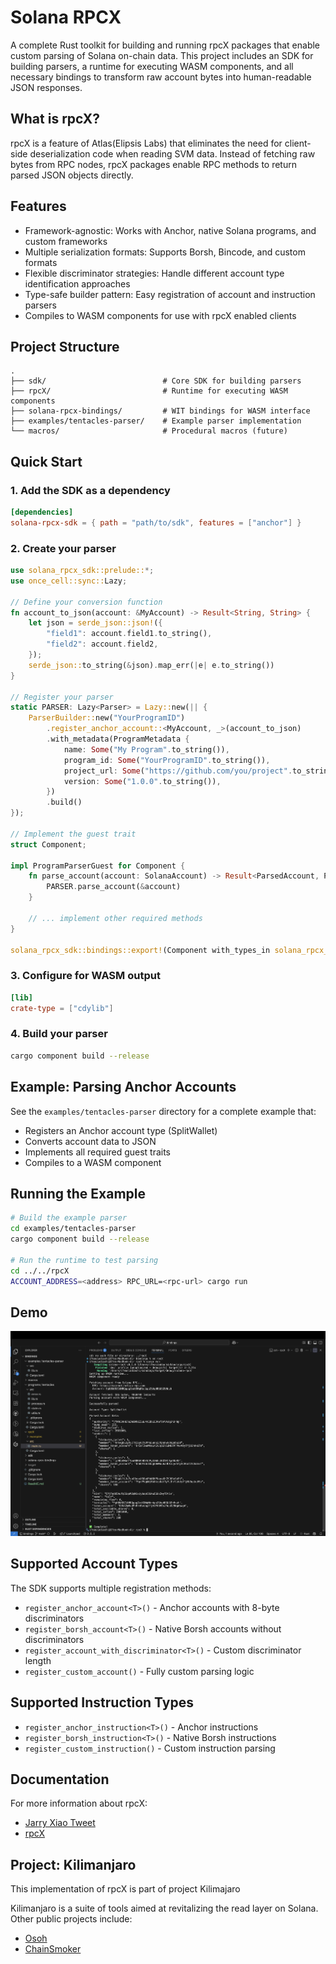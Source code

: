 # Solana RPCX

A complete Rust toolkit for building and running rpcX packages that enable custom parsing of Solana on-chain data. This project includes an SDK for building parsers, a runtime for executing WASM components, and all necessary bindings to transform raw account bytes into human-readable JSON responses.

## What is rpcX?

rpcX is a feature of Atlas(Elipsis Labs) that eliminates the need for client-side deserialization code when reading SVM data. Instead of fetching raw bytes from RPC nodes, rpcX packages enable RPC methods to return parsed JSON objects directly.

## Features

- Framework-agnostic: Works with Anchor, native Solana programs, and custom frameworks
- Multiple serialization formats: Supports Borsh, Bincode, and custom formats
- Flexible discriminator strategies: Handle different account type identification approaches
- Type-safe builder pattern: Easy registration of account and instruction parsers
- Compiles to WASM components for use with rpcX enabled clients

## Project Structure

```
.
├── sdk/                          # Core SDK for building parsers
├── rpcX/                         # Runtime for executing WASM components
├── solana-rpcx-bindings/         # WIT bindings for WASM interface
├── examples/tentacles-parser/    # Example parser implementation
└── macros/                       # Procedural macros (future)
```

## Quick Start

### 1. Add the SDK as a dependency

```toml
[dependencies]
solana-rpcx-sdk = { path = "path/to/sdk", features = ["anchor"] }
```

### 2. Create your parser

```rust
use solana_rpcx_sdk::prelude::*;
use once_cell::sync::Lazy;

// Define your conversion function
fn account_to_json(account: &MyAccount) -> Result<String, String> {
    let json = serde_json::json!({
        "field1": account.field1.to_string(),
        "field2": account.field2,
    });
    serde_json::to_string(&json).map_err(|e| e.to_string())
}

// Register your parser
static PARSER: Lazy<Parser> = Lazy::new(|| {
    ParserBuilder::new("YourProgramID")
        .register_anchor_account::<MyAccount, _>(account_to_json)
        .with_metadata(ProgramMetadata {
            name: Some("My Program".to_string()),
            program_id: Some("YourProgramID".to_string()),
            project_url: Some("https://github.com/you/project".to_string()),
            version: Some("1.0.0".to_string()),
        })
        .build()
});

// Implement the guest trait
struct Component;

impl ProgramParserGuest for Component {
    fn parse_account(account: SolanaAccount) -> Result<ParsedAccount, ParseError> {
        PARSER.parse_account(&account)
    }
    
    // ... implement other required methods
}

solana_rpcx_sdk::bindings::export!(Component with_types_in solana_rpcx_sdk::bindings);
```

### 3. Configure for WASM output

```toml
[lib]
crate-type = ["cdylib"]
```

### 4. Build your parser

```bash
cargo component build --release
```

## Example: Parsing Anchor Accounts

See the `examples/tentacles-parser` directory for a complete example that:

- Registers an Anchor account type (SplitWallet)
- Converts account data to JSON
- Implements all required guest traits
- Compiles to a WASM component

## Running the Example

```bash
# Build the example parser
cd examples/tentacles-parser
cargo component build --release

# Run the runtime to test parsing
cd ../../rpcX
ACCOUNT_ADDRESS=<address> RPC_URL=<rpc-url> cargo run
```

## Demo
![Logo](./Demo_Screenshot.png)

## Supported Account Types

The SDK supports multiple registration methods:

- `register_anchor_account<T>()` - Anchor accounts with 8-byte discriminators
- `register_borsh_account<T>()` - Native Borsh accounts without discriminators
- `register_account_with_discriminator<T>()` - Custom discriminator length
- `register_custom_account()` - Fully custom parsing logic

## Supported Instruction Types

- `register_anchor_instruction<T>()` - Anchor instructions
- `register_borsh_instruction<T>()` - Native Borsh instructions
- `register_custom_instruction()` - Custom instruction parsing

## Documentation

For more information about rpcX:
- [Jarry Xiao Tweet](https://x.com/jarxiao/status/1887924059578495433)
- [rpcX](https://docs.atlas.xyz/rpc/rpcx)

## Project: Kilimanjaro
This implementation of rpcX is part of project Kilimajaro

Kilimanjaro is a suite of tools aimed at revitalizing the read layer on Solana. Other public projects include:

- [Osoh](https://github.com/Ozodimgba/osoh)
- [ChainSmoker](https://github.com/Ozodimgba/chainsmoker)